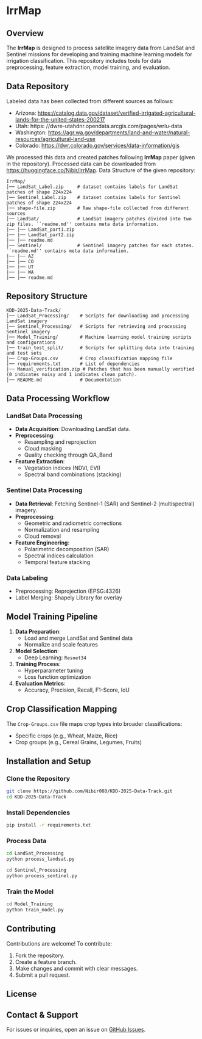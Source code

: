 # IrrMap

## Overview
The **IrrMap** is designed to process satellite imagery data from LandSat and Sentinel missions for developing and training machine learning models for irrigation classification. This repository includes tools for data preprocessing, feature extraction, model training, and evaluation.

## Data Repository

Labeled data has been collected from different sources as follows:
- Arizona: https://catalog.data.gov/dataset/verified-irrigated-agricultural-lands-for-the-united-states-200217
- Utah: https: //dwre-utahdnr.opendata.arcgis.com/pages/wrlu-data 
- Washington: https://agr.wa.gov/departments/land-and-water/natural-resources/agricultural-land-use
- Colorado: https://dwr.colorado.gov/services/data-information/gis

We processed this data and created patches following **IrrMap** paper (given in the repository). Processed data can be downloaded from https://huggingface.co/Nibir/IrrMap. Data Structure of the given repository:

```
IrrMap/
│── LandSat_Label.zip     # dataset contains labels for LandSat patches of shape 224x224 
│── Sentinel_Label.zip    # dataset contains labels for Sentinel patches of shape 224x224 
│── shape-file.zip        # Raw shape-file collected from different sources 
│── LandSat/              # LandSat imagery patches divided into two zip files. ``readme.md'' contains meta data information.
|── |── LandSat_part1.zip
|── |── LandSat_part2.zip
|── |── readme.md
│── Sentinel/             # Sentinel imagery patches for each states. ``readme.md'' contains meta data information.
|── |── AZ
|── |── CO
|── |── UT
|── |── WA
|── |── readme.md      
```


## Repository Structure
```
KDD-2025-Data-Track/
│── LandSat_Processing/    # Scripts for downloading and processing LandSat imagery
│── Sentinel_Processing/   # Scripts for retrieving and processing Sentinel imagery
│── Model_Training/        # Machine learning model training scripts and configurations
│── train_test_split/      # Scripts for splitting data into training and test sets
│── Crop-Groups.csv        # Crop classification mapping file
│── requirements.txt       # List of dependencies
|── Manual_verification.zip # Patches that has been manually verified (0 indicates noisy and 1 indicates clean patch). 
│── README.md              # Documentation
```

## Data Processing Workflow
### LandSat Data Processing
- **Data Acquisition**: Downloading LandSat data.
- **Preprocessing**:
  - Resampling and reprojection
  - Cloud masking
  - Quality checking through QA_Band
- **Feature Extraction**:
  - Vegetation indices (NDVI, EVI)
  - Spectral band combinations (stacking)

### Sentinel Data Processing
- **Data Retrieval**: Fetching Sentinel-1 (SAR) and Sentinel-2 (multispectral) imagery.
- **Preprocessing**:
  - Geometric and radiometric corrections
  - Normalization and resampling
  - Cloud removal
- **Feature Engineering**:
  - Polarimetric decomposition (SAR)
  - Spectral indices calculation
  - Temporal feature stacking
 
### Data Labeling
- Preprocessing: Reprojection (EPSG:4326)
- Label Merging: Shapely Library for overlay

## Model Training Pipeline
1. **Data Preparation**:
   - Load and merge LandSat and Sentinel data
   - Normalize and scale features
2. **Model Selection**:
   - Deep Learning: `Resnet34`
3. **Training Process**:
   - Hyperparameter tuning
   - Loss function optimization
4. **Evaluation Metrics**:
   - Accuracy, Precision, Recall, F1-Score, IoU


## Crop Classification Mapping
The `Crop-Groups.csv` file maps crop types into broader classifications:
- Specific crops (e.g., Wheat, Maize, Rice)
- Crop groups (e.g., Cereal Grains, Legumes, Fruits)

## Installation and Setup
### Clone the Repository
```bash
git clone https://github.com/Nibir088/KDD-2025-Data-Track.git
cd KDD-2025-Data-Track
```
### Install Dependencies
```bash
pip install -r requirements.txt
```
### Process Data
```bash
cd LandSat_Processing
python process_landsat.py

cd Sentinel_Processing
python process_sentinel.py
```
### Train the Model
```bash
cd Model_Training
python train_model.py
```

## Contributing
Contributions are welcome! To contribute:
1. Fork the repository.
2. Create a feature branch.
3. Make changes and commit with clear messages.
4. Submit a pull request.

## License

## Contact & Support
For issues or inquiries, open an issue on [GitHub Issues](https://github.com/Nibir088/KDD-2025-Data-Track/issues).

